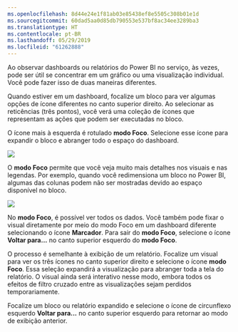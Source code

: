 ```yaml
---
ms.openlocfilehash: 8d44e24e1f81ab03e85438ef8e5505c308b01e1d
ms.sourcegitcommit: 60dad5aa0d85db790553e537bf8ac34ee3289ba3
ms.translationtype: HT
ms.contentlocale: pt-BR
ms.lasthandoff: 05/29/2019
ms.locfileid: "61262888"
---
```

Ao observar dashboards ou relatórios do Power BI no serviço, às vezes, pode ser útil se concentrar em um gráfico ou uma visualização individual. Você pode fazer isso de duas maneiras diferentes.

Quando estiver em um dashboard, focalize um bloco para ver algumas opções de ícone diferentes no canto superior direito. Ao selecionar as reticências (três pontos), você verá uma coleção de ícones que representam as ações que podem ser executadas no bloco.

O ícone mais à esquerda é rotulado **modo Foco**. Selecione esse ícone para expandir o bloco e abranger todo o espaço do dashboard.

![](media/4-4b-display-visuals-tiles-fullscreen/4-4b_1.png)

O **modo Foco** permite que você veja muito mais detalhes nos visuais e nas legendas. Por exemplo, quando você redimensiona um bloco no Power BI, algumas das colunas podem não ser mostradas devido ao espaço disponível no bloco.

![](media/4-4b-display-visuals-tiles-fullscreen/4-4b_2.png)

No **modo Foco**, é possível ver todos os dados. Você também pode fixar o visual diretamente por meio do modo Foco em um dashboard diferente selecionando o ícone **Marcador**. Para sair do **modo Foco**, selecione o ícone **Voltar para...** no canto superior esquerdo do **modo Foco**.

O processo é semelhante à exibição de um relatório. Focalize um visual para ver os três ícones no canto superior direito e selecione o ícone **modo Foco**. Essa seleção expandirá a visualização para abranger toda a tela do relatório. O visual ainda será interativo nesse modo, embora todos os efeitos de filtro cruzado entre as visualizações sejam perdidos temporariamente.

Focalize um bloco ou relatório expandido e selecione o ícone de circunflexo esquerdo **Voltar para...** no canto superior esquerdo para retornar ao modo de exibição anterior.

